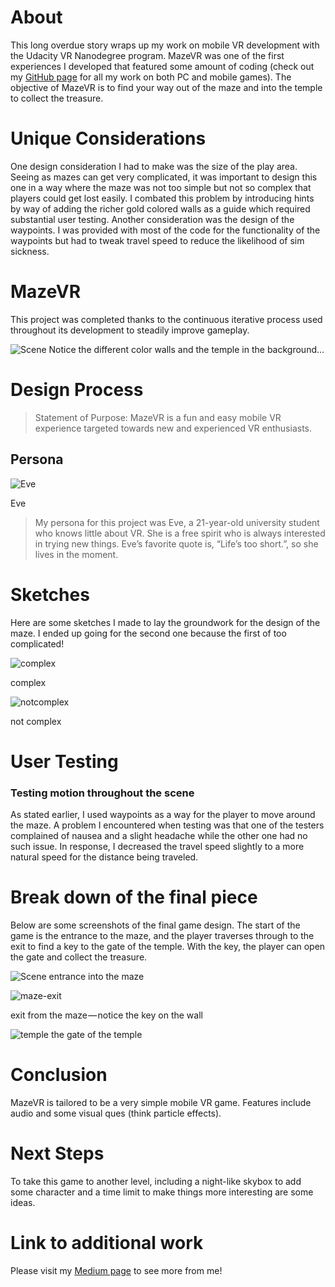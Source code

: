 # About
This long overdue story wraps up my work on mobile VR development with the Udacity VR Nanodegree program. MazeVR was one of the first experiences I developed that featured some amount of coding (check out my [GitHub page](https://github.com/deinyefa "GitHub") for all my work on both PC and mobile games). The objective of MazeVR is to find your way out of the maze and into the temple to collect the treasure.

# Unique Considerations
One design consideration I had to make was the size of the play area. Seeing as mazes can get very complicated, it was important to design this one in a way where the maze was not too simple but not so complex that players could get lost easily. I combated this problem by introducing hints by way of adding the richer gold colored walls as a guide which required substantial user testing. Another consideration was the design of the waypoints. I was provided with most of the code for the functionality of the waypoints but had to tweak travel speed to reduce the likelihood of sim sickness.

# MazeVR 
This project was completed thanks to the continuous iterative process used throughout its development to steadily improve gameplay.

![Scene](https://cloud.githubusercontent.com/assets/18746993/23767919/4e82f35c-04d8-11e7-8651-27147d946afc.PNG)
Notice the different color walls and the temple in the background…


# Design Process
>Statement of Purpose: MazeVR is a fun and easy mobile VR experience targeted towards new and experienced VR enthusiasts.

## Persona
![Eve](https://cloud.githubusercontent.com/assets/18746993/22293586/304b1a20-e2de-11e6-9577-4496042806f6.png)

Eve
>My persona for this project was Eve, a 21-year-old university student who knows little about VR. She is a free spirit who is always 
>interested in trying new things. Eve’s favorite quote is, “Life’s too short.”, so she lives in the moment.

# Sketches
Here are some sketches I made to lay the groundwork for the design of the maze. I ended up going for the second one because the first of 
too complicated!

![complex](https://cloud.githubusercontent.com/assets/18746993/23768139/0367bd34-04d9-11e7-9c59-898859467ab0.JPG)

complex

![notcomplex](https://cloud.githubusercontent.com/assets/18746993/23768182/2505d5f2-04d9-11e7-8361-c9de9faeb993.JPG)

not complex

# User Testing

### Testing motion throughout the scene
As stated earlier, I used waypoints as a way for the player to move around the maze. A problem I encountered when testing was that one of the testers complained of nausea and a slight headache while the other one had no such issue. In response, I decreased the travel speed slightly to a more natural speed for the distance being traveled.

# Break down of the final piece
Below are some screenshots of the final game design. The start of the game is the entrance to the maze, and the player traverses through to the exit to find a key to the gate of the temple. With the key, the player can open the gate and collect the treasure.

![Scene](https://cloud.githubusercontent.com/assets/18746993/23767919/4e82f35c-04d8-11e7-8651-27147d946afc.PNG)
entrance into the maze

![maze-exit](https://cloud.githubusercontent.com/assets/18746993/23768279/7e32db98-04d9-11e7-9263-ad7dd8930f22.PNG)

exit from the maze — notice the key on the wall

![temple](https://cloud.githubusercontent.com/assets/18746993/23768310/91ce9188-04d9-11e7-81cf-a5ee2e7b098c.PNG)
the gate of the temple

# Conclusion
MazeVR is tailored to be a very simple mobile VR game. Features include audio and some visual ques (think particle effects).

# Next Steps
To take this game to another level, including a night-like skybox to add some character and a time limit to make things more interesting are some ideas.

# Link to additional work
Please visit my [Medium page](https://medium.com/@df.eporwei "Medium page") to see more from me!
